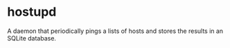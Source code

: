 # hostupd
A daemon that periodically pings a lists of hosts and stores the results in an SQLite database.
